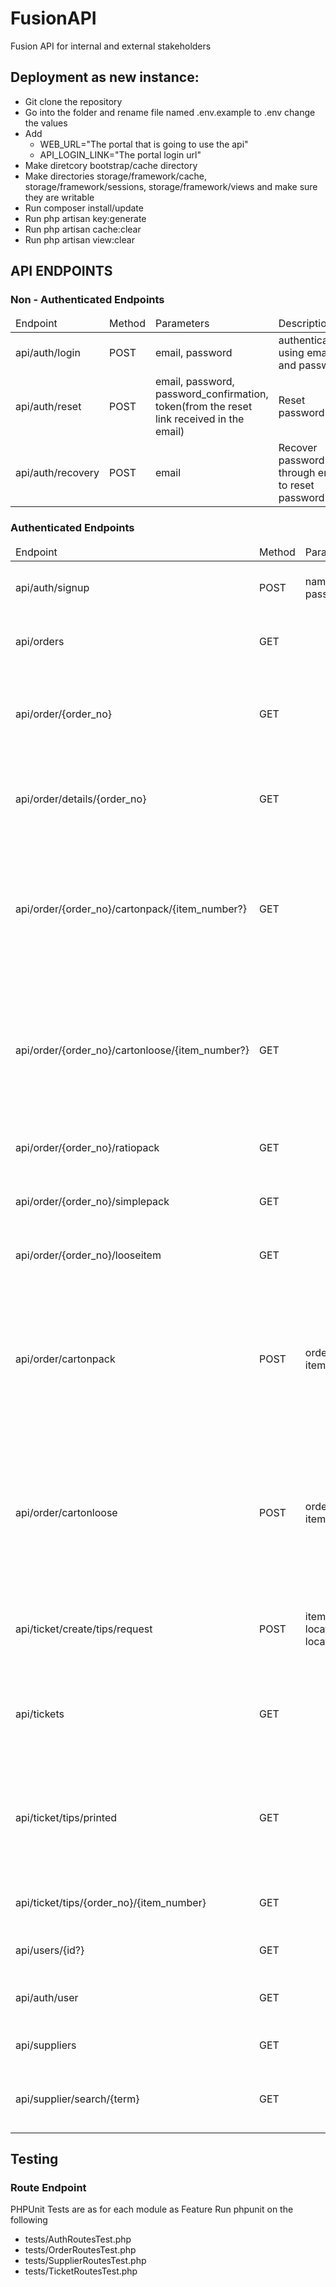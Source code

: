 # FusionAPI
Fusion API for internal and external stakeholders

## Deployment as new instance:

- Git clone the repository
- Go into the folder and rename  file named .env.example to .env change the values 
- Add 
	- WEB_URL="The portal that is going to use the api"
	- API_LOGIN_LINK="The portal login url"
- Make diretcory bootstrap/cache directory
- Make directories storage/framework/cache, storage/framework/sessions, storage/framework/views and make sure they are writable
- Run composer install/update
- Run php artisan key:generate
- Run  php artisan cache:clear
- Run  php artisan view:clear

## API ENDPOINTS
 
### Non - Authenticated Endpoints
<table>
	<thead>
		<tr>
			<td>Endpoint</td>
			<td>Method</td>
			<td>Parameters</td>
			<td>Description</td>
		</tr>
	</thead>
	<tbody>
		<tr>
			<td>api/auth/login</td>
			<td>POST</td>
			<td>email, password</td>
			<td>authentication using email and password</td>
		</tr>
		<tr>
			<td>api/auth/reset</td>
			<td>POST</td>
			<td>email, password, password_confirmation, token(from the reset link received in the email)</td>
			<td>Reset password</td>
		</tr>
		<tr>
			<td>api/auth/recovery</td>
			<td>POST</td>
			<td>email</td>
			<td>Recover password through email to reset password</td>
		</tr>
	</tbody>
</table>

### Authenticated Endpoints
<table>
	<thead>
		<tr>
			<td>Endpoint</td>
			<td>Method</td>
			<td>Parameters</td>
			<td>Description</td>
		</tr>
	</thead>
	<tbody>
		<tr>
			<td>api/auth/signup</td>
			<td>POST</td>
			<td>name, email, password,role,role_id</td>
			<td>Returns list of orders that needs to be printed.</td>
		</tr>
		<tr>
			<td>api/orders</td>
			<td>GET</td>
			<td></td>
			<td>Returns list of orders that needs to be printed.</td>
		</tr>
		<tr>
			<td>api/order/{order_no}</td>
			<td>GET</td>
			<td></td>
			<td>Returns supplier details of Order, Order status and approved dates.</td>
		</tr>
		<tr>
			<td>api/order/details/{order_no}</td>
			<td>GET</td>
			<td></td>
			<td>Returns details of Packs and Loose cartons and Unit Labels.</td>
		</tr>
		<tr>
			<td>api/order/{order_no}/cartonpack/{item_number?}</td>
			<td>GET</td>
			<td></td>
			<td>Returns label details for Carton Packs of the individual item number - if item_number is passed, if not of the order).</td>
		</tr>
		<tr>
			<td>api/order/{order_no}/cartonloose/{item_number?}</td>
			<td>GET</td>
			<td></td>
			<td>Returns label details for Carton Loose of the individual item number - if item_number is passed, if not of the order).</td>
		</tr>
		<tr>
			<td>api/order/{order_no}/ratiopack</td>
			<td>GET</td>
			<td></td>
			<td>Returns label details for Ratio Packs of the order.</td>
		</tr>
		<tr>
			<td>api/order/{order_no}/simplepack</td>
			<td>GET</td>
			<td></td>
			<td>Returns label details for Simple Packs of the order.</td>
		</tr>
		<tr>
			<td>api/order/{order_no}/looseitem</td>
			<td>GET</td>
			<td></td>
			<td>Returns label details for Loose Items of the order.</td>
		</tr>
		<tr>
			<td>api/order/cartonpack</td>
			<td>POST</td>
			<td>order_no, item_number</td>
			<td>Returns list of carton packs and their details of the individual item number - if item_number is passed, if not of the order).</td>
		</tr>
		<tr>
			<td>api/order/cartonloose</td>
			<td>POST</td>
			<td>order_no, item_number</td>
			<td>Returns list of carton loose and their details of the individual item number - if item_number is passed, if not of the order).</td>
		</tr>
		<tr>
			<td>api/ticket/create/tips/request</td>
			<td>POST</td>
			<td>item, qty, ticket_type, location_type, location, order_no</td>
			<td>Create ticket request with custom quantity and return the ticket object.</td>
		</tr>
		<tr>
			<td>api/tickets</td>
			<td>GET</td>
			<td></td>
			<td>Returns list of all the tickets that has been generated by create endpoint.</td>
		</tr>
		<tr>
			<td>api/ticket/tips/printed</td>
			<td>GET</td>
			<td></td>
			<td>Returns list of all the tickets that has been generated by create endpoint and has been printed.</td>
		</tr>
		<tr>
			<td>api/ticket/tips/{order_no}/{item_number}</td>
			<td>GET</td>
			<td></td>
			<td>Returns label details of the item number of the order.</td>
		</tr>
		<tr>
			<td>api/users/{id?}</td>
			<td>GET</td>
			<td></td>
			<td>Returns list of users and their details.</td>
		</tr>
		<tr>
			<td>api/auth/user</td>
			<td>GET</td>
			<td></td>
			<td>Returns the authenticated user and details.</td>
		</tr>
		<tr>
			<td>api/suppliers</td>
			<td>GET</td>
			<td></td>
			<td>Returns the list of suppliers.</td>
		</tr>
		<tr>
			<td>api/supplier/search/{term}</td>
			<td>GET</td>
			<td></td>
			<td>Returns the supplier details for based on the search term.</td>
		</tr>
	</tbody>
</table>

## Testing 

### Route Endpoint 
PHPUnit Tests are as for each module as Feature
Run phpunit on the following

- tests/AuthRoutesTest.php
- tests/OrderRoutesTest.php
- tests/SupplierRoutesTest.php
- tests/TicketRoutesTest.php


